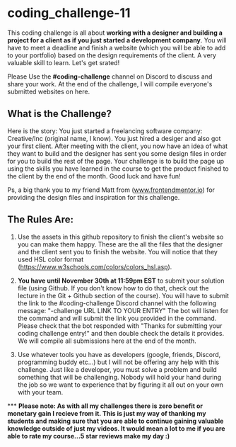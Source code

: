 # coding_challenge-11

This coding challenge is all about **working with a designer and building a project for a client as if you just started a development company**. You will have to meet a deadline and finish a website (which you will be able to add to your portfolio) based on the design requirements of the client. A very valuable skill to learn. Let's get srated!

Please Use the **#coding-challenge** channel on Discord to discuss and share your work. At the end of the challenge, I will compile everyone's submitted websites on here.

## What is the Challenge?
Here is the story: You just started a freelancing software company: Creative/Inc (original name, I know). You just hired a desiger and also got your first client. After meeting with the client, you now have an idea of what they want to build and the designer has sent you some design files in order for you to build the rest of the page. Your challenge is to build the page up using the skills you have learned in the course to get the product finished to the client by the end of the month. Good luck and have fun!  

Ps, a big thank you to my friend Matt from (www.frontendmentor.io) for providing the design files and inspiration for this challenge. 

## The Rules Are:

1. Use the assets in this github repository to finish the client's website so you can make them happy. These are the all the files that the designer and the client sent you to finish the website. You will notice that they used HSL color format (https://www.w3schools.com/colors/colors_hsl.asp). 

2. **You have until November 30th at 11:59pm EST** to submit your solution file (using Github. If you don't know how to do that, check out the lecture in the Git + Github section of the course). You will have to submit the link to the #coding-challenge Discord channel with the following message: "-challenge URL LINK TO YOUR ENTRY"
The bot will listen for the command and will submit the link you provided in the command. Please check that the bot responded with "Thanks for submitting your coding challenge entry!" and then double check the details it provides. We will compile all submissions here at the end of the month.

3. Use whatever tools you have as developers (google, friends, Discord, programming buddy etc...) but I will not be offering any help with this challenge. Just like a developer, you must solve a problem and build something that will be challenging. Nobody will hold your hand during the job so we want to experience that by figuring it all out on your own with your team. 

*** **Please note: As with all my challenges there is zero benefit or monetary gain I recieve from it. This is just my way of thanking my students and making sure that you are able to continue gaining valuable knowledge outside of just my videos. It would mean a lot to me if you are able to rate my course...5 star reviews make my day :)**

